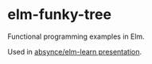 # elm-funky-tree
Functional programming examples in Elm.

Used in [absynce/elm-learn presentation](https://absynce.github.io/elm-learn/).
